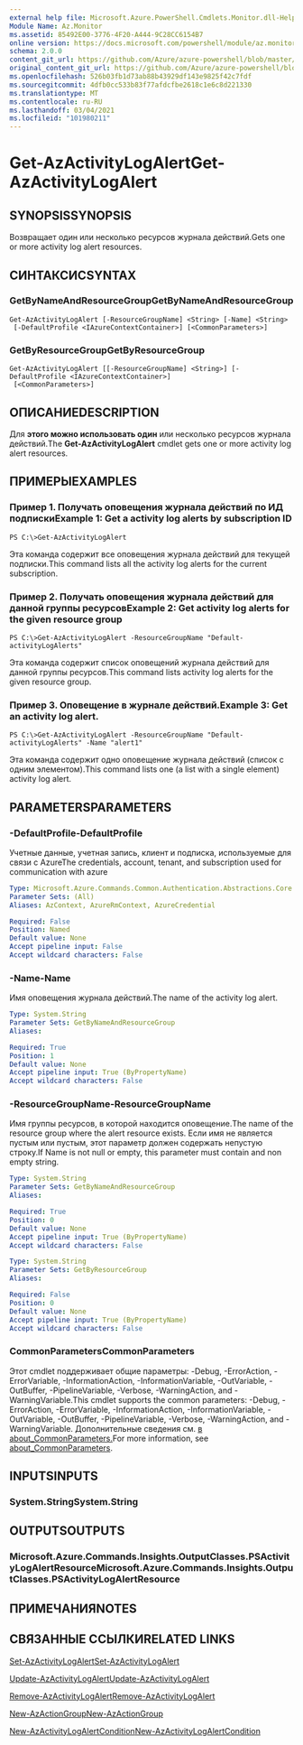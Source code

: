 ```yaml
---
external help file: Microsoft.Azure.PowerShell.Cmdlets.Monitor.dll-Help.xml
Module Name: Az.Monitor
ms.assetid: 85492E00-3776-4F20-A444-9C28CC6154B7
online version: https://docs.microsoft.com/powershell/module/az.monitor/get-azactivitylogalert
schema: 2.0.0
content_git_url: https://github.com/Azure/azure-powershell/blob/master/src/Monitor/Monitor/help/Get-AzActivityLogAlert.md
original_content_git_url: https://github.com/Azure/azure-powershell/blob/master/src/Monitor/Monitor/help/Get-AzActivityLogAlert.md
ms.openlocfilehash: 526b03fb1d73ab88b43929df143e9825f42c7fdf
ms.sourcegitcommit: 4dfb0cc533b83f77afdcfbe2618c1e6c8d221330
ms.translationtype: MT
ms.contentlocale: ru-RU
ms.lasthandoff: 03/04/2021
ms.locfileid: "101980211"
---
```

# <span data-ttu-id="4943a-101">Get-AzActivityLogAlert</span><span class="sxs-lookup"><span data-stu-id="4943a-101">Get-AzActivityLogAlert</span></span>

## <span data-ttu-id="4943a-102">SYNOPSIS</span><span class="sxs-lookup"><span data-stu-id="4943a-102">SYNOPSIS</span></span>
<span data-ttu-id="4943a-103">Возвращает один или несколько ресурсов журнала действий.</span><span class="sxs-lookup"><span data-stu-id="4943a-103">Gets one or more activity log alert resources.</span></span>

## <span data-ttu-id="4943a-104">СИНТАКСИС</span><span class="sxs-lookup"><span data-stu-id="4943a-104">SYNTAX</span></span>

### <span data-ttu-id="4943a-105">GetByNameAndResourceGroup</span><span class="sxs-lookup"><span data-stu-id="4943a-105">GetByNameAndResourceGroup</span></span>
```
Get-AzActivityLogAlert [-ResourceGroupName] <String> [-Name] <String>
 [-DefaultProfile <IAzureContextContainer>] [<CommonParameters>]
```

### <span data-ttu-id="4943a-106">GetByResourceGroup</span><span class="sxs-lookup"><span data-stu-id="4943a-106">GetByResourceGroup</span></span>
```
Get-AzActivityLogAlert [[-ResourceGroupName] <String>] [-DefaultProfile <IAzureContextContainer>]
 [<CommonParameters>]
```

## <span data-ttu-id="4943a-107">ОПИСАНИЕ</span><span class="sxs-lookup"><span data-stu-id="4943a-107">DESCRIPTION</span></span>
<span data-ttu-id="4943a-108">Для **этого можно использовать один** или несколько ресурсов журнала действий.</span><span class="sxs-lookup"><span data-stu-id="4943a-108">The **Get-AzActivityLogAlert** cmdlet gets one or more activity log alert resources.</span></span>

## <span data-ttu-id="4943a-109">ПРИМЕРЫ</span><span class="sxs-lookup"><span data-stu-id="4943a-109">EXAMPLES</span></span>

### <span data-ttu-id="4943a-110">Пример 1. Получать оповещения журнала действий по ИД подписки</span><span class="sxs-lookup"><span data-stu-id="4943a-110">Example 1: Get a activity log alerts by subscription ID</span></span>
```
PS C:\>Get-AzActivityLogAlert
```

<span data-ttu-id="4943a-111">Эта команда содержит все оповещения журнала действий для текущей подписки.</span><span class="sxs-lookup"><span data-stu-id="4943a-111">This command lists all the activity log alerts for the current subscription.</span></span>

### <span data-ttu-id="4943a-112">Пример 2. Получать оповещения журнала действий для данной группы ресурсов</span><span class="sxs-lookup"><span data-stu-id="4943a-112">Example 2: Get activity log alerts for the given resource group</span></span>
```
PS C:\>Get-AzActivityLogAlert -ResourceGroupName "Default-activityLogAlerts"
```

<span data-ttu-id="4943a-113">Эта команда содержит список оповещений журнала действий для данной группы ресурсов.</span><span class="sxs-lookup"><span data-stu-id="4943a-113">This command lists activity log alerts for the given resource group.</span></span>

### <span data-ttu-id="4943a-114">Пример 3. Оповещение в журнале действий.</span><span class="sxs-lookup"><span data-stu-id="4943a-114">Example 3: Get an activity log alert.</span></span>
```
PS C:\>Get-AzActivityLogAlert -ResourceGroupName "Default-activityLogAlerts" -Name "alert1"
```

<span data-ttu-id="4943a-115">Эта команда содержит одно оповещение журнала действий (список с одним элементом).</span><span class="sxs-lookup"><span data-stu-id="4943a-115">This command lists one (a list with a single element) activity log alert.</span></span>

## <span data-ttu-id="4943a-116">PARAMETERS</span><span class="sxs-lookup"><span data-stu-id="4943a-116">PARAMETERS</span></span>

### <span data-ttu-id="4943a-117">-DefaultProfile</span><span class="sxs-lookup"><span data-stu-id="4943a-117">-DefaultProfile</span></span>
<span data-ttu-id="4943a-118">Учетные данные, учетная запись, клиент и подписка, используемые для связи с Azure</span><span class="sxs-lookup"><span data-stu-id="4943a-118">The credentials, account, tenant, and subscription used for communication with azure</span></span>

```yaml
Type: Microsoft.Azure.Commands.Common.Authentication.Abstractions.Core.IAzureContextContainer
Parameter Sets: (All)
Aliases: AzContext, AzureRmContext, AzureCredential

Required: False
Position: Named
Default value: None
Accept pipeline input: False
Accept wildcard characters: False
```

### <span data-ttu-id="4943a-119">-Name</span><span class="sxs-lookup"><span data-stu-id="4943a-119">-Name</span></span>
<span data-ttu-id="4943a-120">Имя оповещения журнала действий.</span><span class="sxs-lookup"><span data-stu-id="4943a-120">The name of the activity log alert.</span></span>

```yaml
Type: System.String
Parameter Sets: GetByNameAndResourceGroup
Aliases:

Required: True
Position: 1
Default value: None
Accept pipeline input: True (ByPropertyName)
Accept wildcard characters: False
```

### <span data-ttu-id="4943a-121">-ResourceGroupName</span><span class="sxs-lookup"><span data-stu-id="4943a-121">-ResourceGroupName</span></span>
<span data-ttu-id="4943a-122">Имя группы ресурсов, в которой находится оповещение.</span><span class="sxs-lookup"><span data-stu-id="4943a-122">The name of the resource group where the alert resource exists.</span></span>
<span data-ttu-id="4943a-123">Если имя не является пустым или пустым, этот параметр должен содержать непустую строку.</span><span class="sxs-lookup"><span data-stu-id="4943a-123">If Name is not null or empty, this parameter must contain and non empty string.</span></span>

```yaml
Type: System.String
Parameter Sets: GetByNameAndResourceGroup
Aliases:

Required: True
Position: 0
Default value: None
Accept pipeline input: True (ByPropertyName)
Accept wildcard characters: False
```

```yaml
Type: System.String
Parameter Sets: GetByResourceGroup
Aliases:

Required: False
Position: 0
Default value: None
Accept pipeline input: True (ByPropertyName)
Accept wildcard characters: False
```

### <span data-ttu-id="4943a-124">CommonParameters</span><span class="sxs-lookup"><span data-stu-id="4943a-124">CommonParameters</span></span>
<span data-ttu-id="4943a-125">Этот cmdlet поддерживает общие параметры: -Debug, -ErrorAction, -ErrorVariable, -InformationAction, -InformationVariable, -OutVariable, -OutBuffer, -PipelineVariable, -Verbose, -WarningAction, and -WarningVariable.</span><span class="sxs-lookup"><span data-stu-id="4943a-125">This cmdlet supports the common parameters: -Debug, -ErrorAction, -ErrorVariable, -InformationAction, -InformationVariable, -OutVariable, -OutBuffer, -PipelineVariable, -Verbose, -WarningAction, and -WarningVariable.</span></span> <span data-ttu-id="4943a-126">Дополнительные сведения см. [в about_CommonParameters.](http://go.microsoft.com/fwlink/?LinkID=113216)</span><span class="sxs-lookup"><span data-stu-id="4943a-126">For more information, see [about_CommonParameters](http://go.microsoft.com/fwlink/?LinkID=113216).</span></span>

## <span data-ttu-id="4943a-127">INPUTS</span><span class="sxs-lookup"><span data-stu-id="4943a-127">INPUTS</span></span>

### <span data-ttu-id="4943a-128">System.String</span><span class="sxs-lookup"><span data-stu-id="4943a-128">System.String</span></span>

## <span data-ttu-id="4943a-129">OUTPUTS</span><span class="sxs-lookup"><span data-stu-id="4943a-129">OUTPUTS</span></span>

### <span data-ttu-id="4943a-130">Microsoft.Azure.Commands.Insights.OutputClasses.PSActivityLogAlertResource</span><span class="sxs-lookup"><span data-stu-id="4943a-130">Microsoft.Azure.Commands.Insights.OutputClasses.PSActivityLogAlertResource</span></span>

## <span data-ttu-id="4943a-131">ПРИМЕЧАНИЯ</span><span class="sxs-lookup"><span data-stu-id="4943a-131">NOTES</span></span>

## <span data-ttu-id="4943a-132">СВЯЗАННЫЕ ССЫЛКИ</span><span class="sxs-lookup"><span data-stu-id="4943a-132">RELATED LINKS</span></span>

[<span data-ttu-id="4943a-133">Set-AzActivityLogAlert</span><span class="sxs-lookup"><span data-stu-id="4943a-133">Set-AzActivityLogAlert</span></span>](./Set-AzActivityLogAlert.md)

[<span data-ttu-id="4943a-134">Update-AzActivityLogAlert</span><span class="sxs-lookup"><span data-stu-id="4943a-134">Update-AzActivityLogAlert</span></span>](./Update-AzActivityLogAlert.md)

[<span data-ttu-id="4943a-135">Remove-AzActivityLogAlert</span><span class="sxs-lookup"><span data-stu-id="4943a-135">Remove-AzActivityLogAlert</span></span>](./Remove-AzActivityLogAlert.md)

[<span data-ttu-id="4943a-136">New-AzActionGroup</span><span class="sxs-lookup"><span data-stu-id="4943a-136">New-AzActionGroup</span></span>](./New-AzActionGroup.md)

[<span data-ttu-id="4943a-137">New-AzActivityLogAlertCondition</span><span class="sxs-lookup"><span data-stu-id="4943a-137">New-AzActivityLogAlertCondition</span></span>](./New-AzActivityLogAlertCondition.md)
